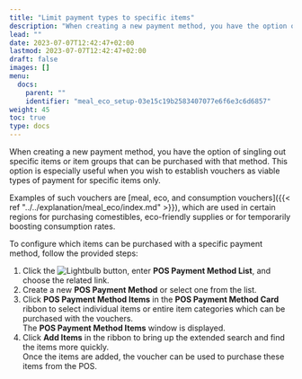 ```yaml
---
title: "Limit payment types to specific items"
description: "When creating a new payment method, you have the option of singling out specific items or item groups that can be purchased with that method. This option is especially useful when you wish to establish vouchers as viable types of payment for specific items only."
lead: ""
date: 2023-07-07T12:42:47+02:00
lastmod: 2023-07-07T12:42:47+02:00
draft: false
images: []
menu:
  docs:
    parent: ""
    identifier: "meal_eco_setup-03e15c19b2583407077e6f6e3c6d6857"
weight: 45
toc: true
type: docs
---
```


When creating a new payment method, you have the option of singling out specific items or item groups that can be purchased with that method. This option is especially useful when you wish to establish vouchers as viable types of payment for specific items only. 

Examples of such vouchers are [meal, eco, and consumption vouchers]({{< ref "../../explanation/meal_eco/index.md" >}}), which are used in certain regions for purchasing comestibles, eco-friendly supplies or for temporarily boosting consumption rates. 

To configure which items can be purchased with a specific payment method, follow the provided steps:

1. Click the ![Lightbulb](Lightbulb_icon.PNG) button, enter **POS Payment Method List**, and choose the related link.     
2. Create a new **POS Payment Method** or select one from the list.       
3. Click **POS Payment Method Items** in the **POS Payment Method Card** ribbon to select individual items or entire item categories which can be purchased with the vouchers.   
   The **POS Payment Method Items** window is displayed. 
4. Click **Add Items** in the ribbon to bring up the extended search and find the items more quickly.         
   Once the items are added, the voucher can be used to purchase these items from the POS. 
